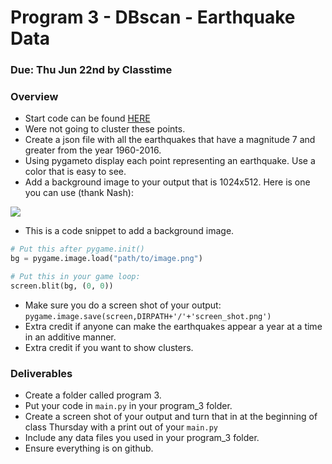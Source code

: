 Program 3 - DBscan - Earthquake Data
=========

### Due: Thu Jun 22nd by Classtime

### Overview

- Start code can be found [HERE](https://github.com/rugbyprof/4553-Spatial-DS/tree/master/Resources/Program_3_Starter) 
- Were not going to cluster these points. 
- Create a json file with all the earthquakes that have a magnitude 7 and greater from the year 1960-2016.
- Using pygameto display each point representing an earthquake. Use a color that is easy to see.
- Add a background image to your output that is 1024x512. Here is one you can use (thank Nash):

![](https://api.mapbox.com/styles/v1/mapbox/dark-v9/static/0,0,1/1024x512?access_token=pk.eyJ1IjoiY29kaW5ndHJhaW4iLCJhIjoiY2l6MGl4bXhsMDRpNzJxcDh0a2NhNDExbCJ9.awIfnl6ngyHoB3Xztkzarw) 

- This is a code snippet to add a background image.
```python
# Put this after pygame.init()
bg = pygame.image.load("path/to/image.png")

# Put this in your game loop:
screen.blit(bg, (0, 0))
```

- Make sure you do a screen shot of your output: `pygame.image.save(screen,DIRPATH+'/'+'screen_shot.png')`
- Extra credit if anyone can make the earthquakes appear a year at a time in an additive manner.
- Extra credit if you want to show clusters. 

### Deliverables

- Create a folder called program 3.
- Put your code in `main.py` in your program_3 folder.
- Create a screen shot of your output and turn that in at the beginning of class Thursday with a print out of your `main.py`
- Include any data files you used in your program_3 folder.
- Ensure everything is on github.


